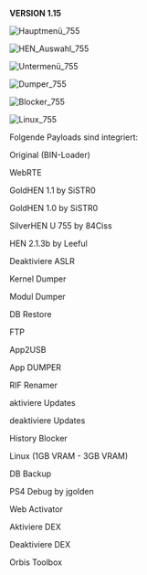 **VERSION 1.15**


![Hauptmenü_755](https://user-images.githubusercontent.com/39792666/120022932-6229e800-bfed-11eb-9403-75bb09f3f9d4.jpg)

![HEN_Auswahl_755](https://user-images.githubusercontent.com/39792666/116288405-c872df00-a791-11eb-9139-3e96ee6f1abb.jpg)

![Untermenü_755](https://user-images.githubusercontent.com/39792666/121697203-1ab35980-cacd-11eb-80d7-11c750dfcd4d.jpg)

![Dumper_755](https://user-images.githubusercontent.com/39792666/114219850-7ea19080-996b-11eb-86e4-181a82b594fe.jpg)

![Blocker_755](https://user-images.githubusercontent.com/39792666/114219854-806b5400-996b-11eb-923e-22fbcd353b28.jpg)

![Linux_755](https://user-images.githubusercontent.com/39792666/120022906-58a08000-bfed-11eb-9323-be81a6b60e4e.jpg)


Folgende Payloads sind integriert:

Original (BIN-Loader)

WebRTE

GoldHEN 1.1 by SiSTR0

GoldHEN 1.0 by SiSTR0

SilverHEN U 755 by 84Ciss

HEN 2.1.3b by Leeful

Deaktiviere ASLR

Kernel Dumper

Modul Dumper

DB Restore

FTP

App2USB

App DUMPER

RIF Renamer

aktiviere Updates

deaktiviere Updates

History Blocker

Linux (1GB VRAM - 3GB VRAM)

DB Backup

PS4 Debug by jgolden

Web Activator

Aktiviere DEX

Deaktiviere DEX

Orbis Toolbox
